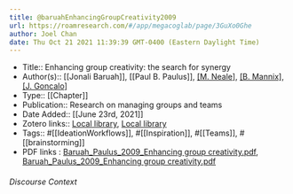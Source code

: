```yaml
---
title: @baruahEnhancingGroupCreativity2009
url: https://roamresearch.com/#/app/megacoglab/page/3GuXo0Ghe
author: Joel Chan
date: Thu Oct 21 2021 11:39:39 GMT-0400 (Eastern Daylight Time)
---
```


- Title:: Enhancing group creativity: the search for synergy
- Author(s):: [[Jonali Baruah]], [[Paul B. Paulus]], [[M. Neale]](editor), [[B. Mannix]](editor), [[J. Goncalo]](editor)
- Type:: [[Chapter]]
- Publication:: Research on managing groups and teams
- Date Added:: [[June 23rd, 2021]]
- Zotero links:: [Local library](zotero://select/groups/2451508/items/ECA6GRZ5), [Local library](https://www.zotero.org/groups/2451508/items/ECA6GRZ5)
- Tags:: #[[IdeationWorkflows]], #[[Inspiration]], #[[Teams]], #[[brainstorming]]
- PDF links : [Baruah_Paulus_2009_Enhancing group creativity.pdf](zotero://open-pdf/groups/2451508/items/VUPFPM22), [Baruah_Paulus_2009_Enhancing group creativity.pdf](zotero://open-pdf/groups/2451508/items/GMMTK862)

###### Discourse Context


